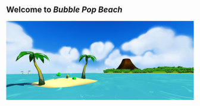 ## Welcome to ***Bubble Pop Beach***
![alt text](https://raw.githubusercontent.com/DeepFriedCircuits/bubblepopbeach/master/Images/island_large.jpg "Logo Title Text 1")
